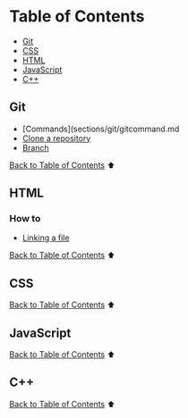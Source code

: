 # Table of Contents

- [Git](#git)
- [CSS](#css)
- [HTML](#html)
- [JavaScript](#javascript)
- [C++](#c)

## Git

- [Commands](sections/git/gitcommand.md
- [Clone a repository](sections/git/gitclone.md)
- [Branch](sections/git/gitbranch.md)

[Back to Table of Contents](#table-of-contents) ⬆
## HTML

### How to

- [Linking a file](sections/html/linking.md)

[Back to Table of Contents](#table-of-contents) ⬆
## CSS

[Back to Table of Contents](#table-of-contents) ⬆
## JavaScript

[Back to Table of Contents](#table-of-contents) ⬆
## C++


[Back to Table of Contents](#table-of-contents) ⬆

